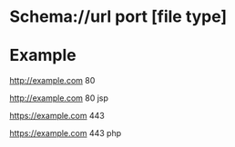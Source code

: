 <h1>Schema://url port [file type]
<br><br>
Example</h1>

http://example.com 80


http://example.com 80 jsp


https://example.com 443


https://example.com 443 php

